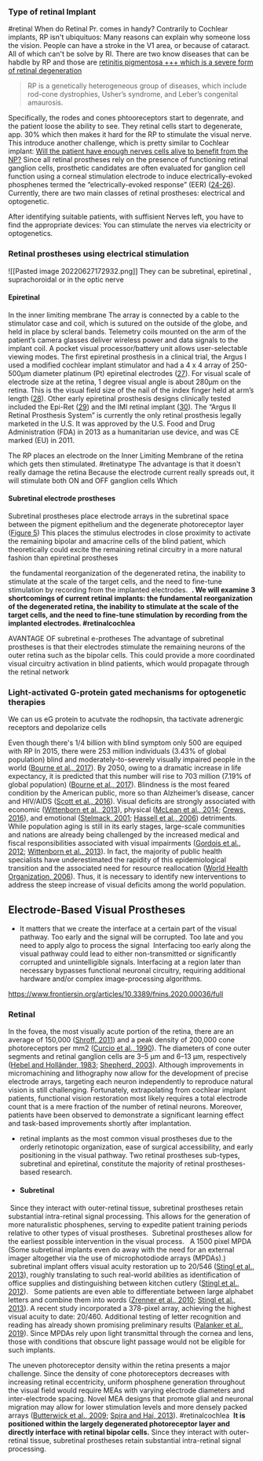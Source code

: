 ### Type of retinal Implant

#retinal When do Retinal Pr. comes in handy? Contrarily to Cochlear implants, RP isn't ubiquituos: Many reasons can explain why someone loss the vision. People can have a stroke in the V1 area, or because of cataract. All of which can't be solve by RI. There are two know diseases that can be habdle by RP and those are  [retinitis pigmentosa +++ which is a severe form of retinal degeneration](https://www.ncbi.nlm.nih.gov/books/NBK493746/)
>RP is a genetically heterogeneous group of diseases, which include rod-cone dystrophies, Usher’s syndrome, and Leber’s congenital amaurosis.


Specifically, the rodes and cones phtooreceptors start to degenrate, and the patient loose the ability to see. They retinal cells start to degenerate, app. 30% which then  makes it hard for the RP to stimulate the visual nerve. This introduce another challenge, which is pretty similar to Cochlear implant: [Will the patient have enough nerves cells alive to benefit from the NP?](https://www.ncbi.nlm.nih.gov/books/NBK493746/)
	Since all retinal prostheses rely on the presence of functioning retinal ganglion cells, prosthetic candidates are often evaluated for ganglion cell function using a corneal stimulation electrode to induce electrically-evoked phosphenes termed the “electrically-evoked response” (EER) ([24-26](https://www.ncbi.nlm.nih.gov/books/NBK493746/#)). Currently, there are two main classes of retinal prostheses: electrical and optogenetic.

After identifying suitable patients, with suffisient Nerves left, you have to find the appropriate devices: You can stimulate the nerves via electricity or optogenetics. 

### Retinal prostheses using electrical stimulation
![[Pasted image 20220627172932.png]]
They can be  subretinal, epiretinal , suprachoroidal or in the optic nerve
#### Epiretinal 
In the inner limiting membrane
	The array is connected by a cable to the stimulator case and coil, which is sutured on the outside of the globe, and held in place by scleral bands. Telemetry coils mounted on the arm of the patient’s camera glasses deliver wireless power and data signals to the implant coil. A pocket visual processor/battery unit allows user-selectable viewing modes. The first epiretinal prosthesis in a clinical trial, the Argus I used a modified cochlear implant stimulator and had a 4 x 4 array of 250-500µm diameter platinum (Pt) epiretinal electrodes ([27](https://www.ncbi.nlm.nih.gov/books/NBK493746/#)). For visual scale of electrode size at the retina, 1 degree visual angle is about 280µm on the retina. This is the visual field size of the nail of the index finger held at arm’s length ([28](https://www.ncbi.nlm.nih.gov/books/NBK493746/#)). Other early epiretinal prosthesis designs clinically tested included the Epi-Ret ([29](https://www.ncbi.nlm.nih.gov/books/NBK493746/#)) and the IMI retinal implant ([30](https://www.ncbi.nlm.nih.gov/books/NBK493746/#)). The “Argus II Retinal Prosthesis System” is currently the only retinal prosthesis legally marketed in the U.S. It was approved by the U.S. Food and Drug Administration (FDA) in 2013 as a humanitarian use device, and was CE marked (EU) in 2011.

The RP places an electrode on the Inner Limiting Membrane of the retina which gets then stimulated.
#retinatype The advantage is that it doesn't really damage the retina
Because the electrode current really spreads out, it will stimulate both ON and OFF ganglion cells Which 
####  Subretinal electrode prostheses
Subretinal prostheses place electrode arrays in the subretinal space between the pigment epithelium and the degenerate photoreceptor layer ([Figure 5](https://www.ncbi.nlm.nih.gov/books/NBK493746/figure/RetinalProthesis.F5/?report=objectonly))
This places the stimulus electrodes in close proximity to activate the remaining bipolar and amacrine cells of the blind patient, which theoretically could excite the remaining retinal circuitry in a more natural fashion than epiretinal prostheses

 the fundamental reorganization of the degenerated retina, the inability to stimulate at the scale of the target cells, and the need to fine-tune stimulation by recording from the implanted electrodes.
 **. We will examine 3 shortcomings of current retinal implants: the fundamental reorganization of the degenerated retina, the inability to stimulate at the scale of the target cells, and the need to fine-tune stimulation by recording from the implanted electrodes. #retinalcochlea** 


AVANTAGE OF subretinal e-protheses
	The advantage of subretinal prostheses is that their electrodes stimulate the remaining neurons of the outer retina such as the bipolar cells. This could provide a more coordinated visual circuitry activation in blind patients, which would propagate through the retinal network


### Light-activated G-protein gated mechanisms for optogenetic therapies
We can us eG protein to acutvate the rodhopsin, tha tactivate adrenergic receptors and depolarize cells


Even though there's 1/4 billion with blind symptom only 500 are equiped with RP
	In 2015, there were 253 million individuals (3.43% of global population) blind and moderately-to-severely visually impaired people in the world ([Bourne et al., 2017](https://www.frontiersin.org/articles/10.3389/fnins.2020.00036/full#B15)). By 2050, owing to a dramatic increase in life expectancy, it is predicted that this number will rise to 703 million (7.19% of global population) ([Bourne et al., 2017](https://www.frontiersin.org/articles/10.3389/fnins.2020.00036/full#B15)). Blindness is the most feared condition by the American public, more so than Alzheimer’s disease, cancer and HIV/AIDS ([Scott et al., 2016](https://www.frontiersin.org/articles/10.3389/fnins.2020.00036/full#B130)). Visual deficits are strongly associated with economic ([Wittenborn et al., 2013](https://www.frontiersin.org/articles/10.3389/fnins.2020.00036/full#B156)), physical ([McLean et al., 2014](https://www.frontiersin.org/articles/10.3389/fnins.2020.00036/full#B102); [Crews, 2016](https://www.frontiersin.org/articles/10.3389/fnins.2020.00036/full#B39)), and emotional ([Stelmack, 2001](https://www.frontiersin.org/articles/10.3389/fnins.2020.00036/full#B138); [Hassell et al., 2006](https://www.frontiersin.org/articles/10.3389/fnins.2020.00036/full#B63)) detriments. While population aging is still in its early stages, large-scale communities and nations are already being challenged by the increased medical and fiscal responsibilities associated with visual impairments ([Gordois et al., 2012](https://www.frontiersin.org/articles/10.3389/fnins.2020.00036/full#B59); [Wittenborn et al., 2013](https://www.frontiersin.org/articles/10.3389/fnins.2020.00036/full#B156)). In fact, the majority of public health specialists have underestimated the rapidity of this epidemiological transition and the associated need for resource reallocation ([World Health Organization, 2006](https://www.frontiersin.org/articles/10.3389/fnins.2020.00036/full#B158)). Thus, it is necessary to identify new interventions to address the steep increase of visual deficits among the world population.


## Electrode-Based Visual Prostheses

- It matters that we create the interface at a certain part of the visual pathway. Too early and the signal will be corrupted. Too late and you need to apply algo to process the signal
	 Interfacing too early along the visual pathway could lead to either non-transmitted or significantly corrupted and unintelligible signals. Interfacing at a region later than necessary bypasses functional neuronal circuitry, requiring additional hardware and/or complex image-processing algorithms.


https://www.frontiersin.org/articles/10.3389/fnins.2020.00036/full
### Retinal
In the fovea, the most visually acute portion of the retina, there are an average of 150,000 ([Shroff, 2011](https://www.frontiersin.org/articles/10.3389/fnins.2020.00036/full#B134)) and a peak density of 200,000 cone photoreceptors per mm2 ([Curcio et al., 1990](https://www.frontiersin.org/articles/10.3389/fnins.2020.00036/full#B40)). The diameters of cone outer segments and retinal ganglion cells are 3–5 μm and 6–13 μm, respectively ([Hebel and Holländer, 1983](https://www.frontiersin.org/articles/10.3389/fnins.2020.00036/full#B64); [Shepherd, 2003](https://www.frontiersin.org/articles/10.3389/fnins.2020.00036/full#B132)). Although improvements in micromachining and lithography now allow for the development of precise electrode arrays, targeting each neuron independently to reproduce natural vision is still challenging. Fortunately, extrapolating from cochlear implant patients, functional vision restoration most likely requires a total electrode count that is a mere fraction of the number of retinal neurons. Moreover, patients have been observed to demonstrate a significant learning effect and task-based improvements shortly after implantation.
- retinal implants as the most common visual prostheses due to the orderly retinotopic organization, ease of surgical accessibility, and early positioning in the visual pathway. Two retinal prostheses sub-types, subretinal and epiretinal, constitute the majority of retinal prostheses-based research.
- #### Subretinal
 Since they interact with outer-retinal tissue, subretinal prostheses retain substantial intra-retinal signal processing. This allows for the generation of more naturalistic phosphenes, serving to expedite patient training periods relative to other types of visual prostheses.
 Subretinal prostheses allow for the earliest possible intervention in the visual process. 
 A 1500 pixel MPDA
	  (Some subretinal implants even do away with the need for an external imager altogether via the use of microphotodiode arrays (MPDAs).)
 subretinal implant offers visual acuity restoration up to 20/546 ([Stingl et al., 2013](https://www.frontiersin.org/articles/10.3389/fnins.2020.00036/full#B140)), roughly translating to such real-world abilities as identification of office supplies and distinguishing between kitchen cutlery ([Stingl et al., 2012](https://www.frontiersin.org/articles/10.3389/fnins.2020.00036/full#B139)).
	  Some patients are even able to differentiate between large alphabet letters and combine them into words ([Zrenner et al., 2010](https://www.frontiersin.org/articles/10.3389/fnins.2020.00036/full#B161); [Stingl et al., 2013](https://www.frontiersin.org/articles/10.3389/fnins.2020.00036/full#B140)). A recent study incorporated a 378-pixel array, achieving the highest visual acuity to date: 20/460. Additional testing of letter recognition and reading has already shown promising preliminary results ([Palanker et al., 2019](https://www.frontiersin.org/articles/10.3389/fnins.2020.00036/full#B112)). Since MPDAs rely upon light transmittal through the cornea and lens, those with conditions that obscure light passage would not be eligible for such implants.

 The uneven photoreceptor density within the retina presents a major challenge. Since the density of cone photoreceptors decreases with increasing retinal eccentricity, uniform phosphene generation throughout the visual field would require MEAs with varying electrode diameters and inter-electrode spacing. Novel MEA designs that promote glial and neuronal migration may allow for lower stimulation levels and more densely packed arrays ([Butterwick et al., 2009](https://www.frontiersin.org/articles/10.3389/fnins.2020.00036/full#B22); [Spira and Hai, 2013](https://www.frontiersin.org/articles/10.3389/fnins.2020.00036/full#B136)). #retinalcochlea 
 **It is positioned within the largely degenerated photoreceptor layer and directly interface with retinal bipolar cells.** Since they interact with outer-retinal tissue, subretinal prostheses retain substantial intra-retinal signal processing.
